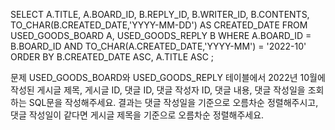 SELECT
A.TITLE,
A.BOARD_ID,
B.REPLY_ID,
B.WRITER_ID,
B.CONTENTS,
TO_CHAR(B.CREATED_DATE,'YYYY-MM-DD') AS CREATED_DATE
FROM USED_GOODS_BOARD A, USED_GOODS_REPLY B
WHERE A.BOARD_ID = B.BOARD_ID
    AND TO_CHAR(A.CREATED_DATE,'YYYY-MM') = '2022-10'
ORDER BY B.CREATED_DATE ASC, A.TITLE ASC
;

문제
USED_GOODS_BOARD와 USED_GOODS_REPLY 테이블에서 2022년 10월에 작성된 
게시글 제목, 게시글 ID, 댓글 ID, 댓글 작성자 ID, 댓글 내용, 댓글 작성일을 조회하는 SQL문을 작성해주세요. 
결과는 댓글 작성일을 기준으로 오름차순 정렬해주시고, 댓글 작성일이 같다면 게시글 제목을 기준으로 오름차순 정렬해주세요.

